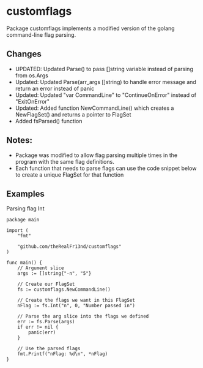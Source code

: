# customflags
Package customflags implements a modified version of the golang command-line flag parsing.

## Changes
- UPDATED: Updated Parse() to pass []string variable instead of parsing from os.Args
- Updated: Updated Parse(arr_args []string) to handle error message and return an error instead of panic
- Updated: Updated "var CommandLine" to "ContinueOnError" instead of "ExitOnError"
- Updated: Added function NewCommandLine() which creates a NewFlagSet() and returns a pointer to FlagSet
- Added fsParsed() function

## Notes:
- Package was modified to allow flag parsing multiple times in the program with the same flag definitions.
- Each function that needs to parse flags can use the code snippet below to create a unique FlagSet for that function

## Examples

Parsing flag Int
```
package main

import (
	"fmt"

	"github.com/theRealFr13nd/customflags"
)

func main() {
	// Argument slice
	args := []string{"-n", "5"}

	// Create our FlagSet
	fs := customflags.NewCommandLine()

	// Create the flags we want in this FlagSet
	nFlag := fs.Int("n", 0, "Number passed in")

	// Parse the arg slice into the flags we defined
	err := fs.Parse(args)
	if err != nil {
		panic(err)
	}

	// Use the parsed flags
	fmt.Printf("nFlag: %d\n", *nFlag)
}

```
